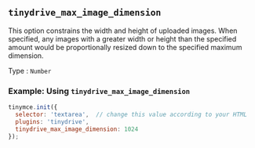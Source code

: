 ## `tinydrive_max_image_dimension`

This option constrains the width and height of uploaded images. When specified, any images with a greater width or height than the specified amount would be proportionally resized down to the specified maximum dimension.

Type
: `Number`

### Example: Using `tinydrive_max_image_dimension`

```js
tinymce.init({
  selector: 'textarea',  // change this value according to your HTML
  plugins: 'tinydrive',
  tinydrive_max_image_dimension: 1024
});
```

